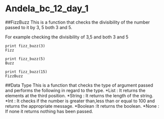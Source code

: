 # Andela_bc_12_day_1

##FizzBuzz
This is a function that checks the divisibility of the number passed to it by 3, 5 both 3 and 5.

For example checking the divisibility of 3,5 and both 3 and 5

```
print fizz_buzz(3)
Fizz
```
```
print fizz_buzz(5)
Buzz
```
```
print fizz_buzz(15)
FizzBuzz
```
##Data Type 
This is a function that checks the type of argument passed and performs the following in regard to the type.
*List : It returns the elements at the third position.
*String : It returns the length of the string.
*Int : It checks if the number is greater than,less than or equal to 100 and returns the appropriate message.
*Boolean :It returns the boolean.
*None : If none it returns nothing has been passed.

